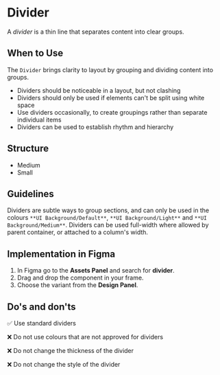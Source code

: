 # Divider

A _divider_ is a thin line that separates content into clear groups.

## When to Use
The ``Divider`` brings clarity to layout by grouping and dividing content into groups.

- Dividers should be noticeable in a layout, but not clashing
- Dividers should only be used if elements can't be split using white space
- Use dividers occasionally, to create groupings rather than separate individual items
- Dividers can be used to establish rhythm and hierarchy

## Structure

- Medium
- Small

## Guidelines

Dividers are subtle ways to group sections, and can only be used in the colours `**UI Background/Default**`, `**UI Background/Light**` and `**UI Background/Medium**`. Dividers can be used full-width where allowed by parent container, or attached to a column's width.

## Implementation in Figma

1. In Figma go to the **Assets Panel** and search for **divider**.
2. Drag and drop the component in your frame.
3. Choose the variant from the **Design Panel**.

## Do's and don'ts

✅  Use standard dividers

❌  Do not use colours that are not approved for dividers

❌  Do not change the thickness of the divider

❌  Do not change the style of the divider